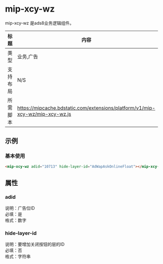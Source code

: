 ﻿# mip-xcy-wz

mip-xcy-wz 是ads8业务逻辑组件。

标题|内容
----|----
类型|业务,广告
支持布局|N/S
所需脚本|https://mipcache.bdstatic.com/extensions/platform/v1/mip-xcy-wz/mip-xcy-wz.js

## 示例

### 基本使用

```html
<mip-xcy-wz adid="10713" hide-layer-id="AdWapAskOnlineFloat"></mip-xcy-wz>
```
## 属性

### adid

说明：广告位ID   
必填：是    
格式：数字    

### hide-layer-id

说明：要增加关闭按钮的层的ID    
必填：否    
格式：字符串  
